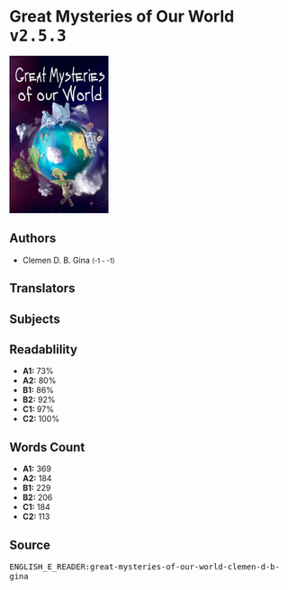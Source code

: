 # Great Mysteries of Our World <kbd>v2.5.3</kbd>

![](./cover.medium.jpg "")

## Authors


 - Clemen D. B. Gina <small>(-1 - -1)</small>

## Translators



## Subjects



## Readablility


 - **A1:** 73%
 - **A2:** 80%
 - **B1:** 86%
 - **B2:** 92%
 - **C1:** 97%
 - **C2:** 100%

## Words Count


 - **A1:** 369
 - **A2:** 184
 - **B1:** 229
 - **B2:** 206
 - **C1:** 184
 - **C2:** 113

## Source


<kbd>ENGLISH_E_READER:great-mysteries-of-our-world-clemen-d-b-gina</kbd>
